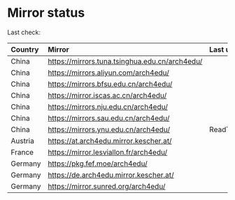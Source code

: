 <script src="./time.js"></script>
# Mirror status
Last check: <script type="text/javascript">localize(1692368104.3287592);</script>

|Country|Mirror|Last update|
|:------|:-----|:----------|
|China|https://mirrors.tuna.tsinghua.edu.cn/arch4edu/|<script type="text/javascript">localize(1692342836);</script>|
|China|https://mirrors.aliyun.com/arch4edu/|<script type="text/javascript">localize(1692253745);</script>|
|China|https://mirrors.bfsu.edu.cn/arch4edu/|<script type="text/javascript">localize(1692296975);</script>|
|China|https://mirror.iscas.ac.cn/arch4edu/|<script type="text/javascript">localize(1692342836);</script>|
|China|https://mirrors.nju.edu.cn/arch4edu/|<script type="text/javascript">localize(1692296975);</script>|
|China|https://mirrors.sau.edu.cn/arch4edu/|<script type="text/javascript">localize(1692342836);</script>|
|China|https://mirrors.ynu.edu.cn/arch4edu/|ReadTimeout|
|Austria|https://at.arch4edu.mirror.kescher.at/|<script type="text/javascript">localize(1692342836);</script>|
|France|https://mirror.lesviallon.fr/arch4edu/|<script type="text/javascript">localize(1692342836);</script>|
|Germany|https://pkg.fef.moe/arch4edu/|<script type="text/javascript">localize(1692342836);</script>|
|Germany|https://de.arch4edu.mirror.kescher.at/|<script type="text/javascript">localize(1692342836);</script>|
|Germany|https://mirror.sunred.org/arch4edu/|<script type="text/javascript">localize(1692342836);</script>|

<script src="./tablefilter/tablefilter.js"></script>
<script src="./table.js"></script>